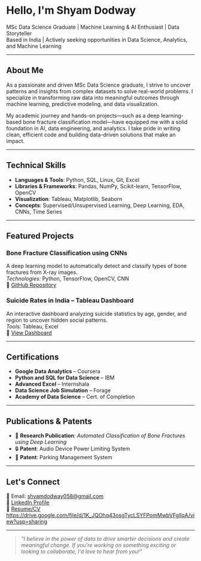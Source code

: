 #  Hello, I'm Shyam Dodway

 MSc Data Science Graduate |  Machine Learning & AI Enthusiast |  Data Storyteller  
 Based in India |  Actively seeking opportunities in Data Science, Analytics, and Machine Learning

---

##  About Me

As a passionate and driven MSc Data Science graduate, I strive to uncover patterns and insights from complex datasets to solve real-world problems. I specialize in transforming raw data into meaningful outcomes through machine learning, predictive modeling, and data visualization.

My academic journey and hands-on projects—such as a deep learning-based bone fracture classification model—have equipped me with a solid foundation in AI, data engineering, and analytics. I take pride in writing clean, efficient code and building data-driven solutions that make an impact.

---

##  Technical Skills

- **Languages & Tools**: Python, SQL, Linux, Git, Excel  
- **Libraries & Frameworks**: Pandas, NumPy, Scikit-learn, TensorFlow, OpenCV  
- **Visualization**: Tableau, Matplotlib, Seaborn  
- **Concepts**: Supervised/Unsupervised Learning, Deep Learning, EDA, CNNs, Time Series

---

##  Featured Projects

###  Bone Fracture Classification using CNNs  
A deep learning model to automatically detect and classify types of bone fractures from X-ray images.  
*Technologies:* Python, TensorFlow, OpenCV, CNN  
🔗 [GitHub Repository](#)

###  Suicide Rates in India – Tableau Dashboard  
An interactive dashboard analyzing suicide statistics by age, gender, and region to uncover hidden social patterns.  
*Tools:* Tableau, Excel  
🔗 [View Dashboard](#)

---

##  Certifications

- **Google Data Analytics** – Coursera  
- **Python and SQL for Data Science** – IBM  
- **Advanced Excel** – Internshala  
- **Data Science Job Simulation** – Forage  
- **Academy of Data Science** – Cert. of Completion

---

##  Publications & Patents

- 📄 **Research Publication**: *Automated Classification of Bone Fractures using Deep Learning*  
- 🔒 **Patent**: Audio Device Power Limiting System  
- 🚗 **Patent**: Parking Management System

---

##  Let's Connect

📧 Email: shyamdodway058@gmail.com  
🔗 [LinkedIn Profile](https://www.linkedin.com/in/shyam-dodway)  
📁 [Resume/CV](#) https://drive.google.com/file/d/1K_JQOhq43osgTycLSYFPomMwbVFgllqA/view?usp=sharing

---

> _“I believe in the power of data to drive smarter decisions and create meaningful change. If you're working on something exciting or looking to collaborate, I’d love to hear from you!”_

